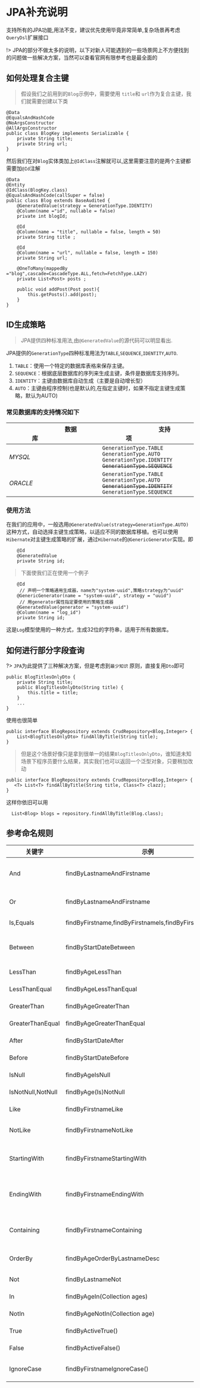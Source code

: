 # JPA补充说明
支持所有的JPA功能,用法不变，建议优先使用毕竟非常简单,复杂场景再考虑`QueryDsl`扩展接口

!> JPA的部分不做太多的说明，以下对新人可能遇到的一些场景网上不方便找到的问题做一些解决方案，当然可以查看官网有限参考也是最全面的

## 如何处理复合主键
> 假设我们之前用到的`Blog`示例中，需要使用 `title`和 `url`作为复合主键，我们就需要创建以下类

```
@Data
@EqualsAndHashCode
@NoArgsConstructor
@AllArgsConstructor
public class BlogKey implements Serializable {
    private String title;
    private String url;
}
```

然后我们在对`Blog`实体类加上`@IdClass`注解就可以,这里需要注意的是两个主键都需要加`@Id`注解

```
@Data
@Entity
@IdClass(BlogKey.class)
@EqualsAndHashCode(callSuper = false)
public class Blog extends BaseAudited {
    @GeneratedValue(strategy = GenerationType.IDENTITY)
    @Column(name ="id", nullable = false)
    private int blogId;

    @Id
    @Column(name = "title", nullable = false, length = 50)
    private String title ;

    @Id
    @Column(name = "url", nullable = false, length = 150)
    private String url;

    @OneToMany(mappedBy ="blog",cascade=CascadeType.ALL,fetch=FetchType.LAZY)
    private List<Post> posts ;

    public void addPost(Post post){
        this.getPosts().add(post);
    }
}
```
## ID生成策略

> JPA提供四种标准用法,由`@GeneratedValue`的源代码可以明显看出.

JPA提供的`GenerationType`四种标准用法为`TABLE`,`SEQUENCE`,`IDENTITY`,`AUTO`.

1. `TABLE`：使用一个特定的数据库表格来保存主键。
1. `SEQUENCE`：根据底层数据库的序列来生成主键，条件是数据库支持序列。
1. `IDENTITY`：主键由数据库自动生成（主要是自动增长型）
1. `AUTO`：主键由程序控制(也是默认的,在指定主键时，如果不指定主键生成策略，默认为AUTO)

###  常见数据库的支持情况如下
| &emsp;&emsp;&emsp;&emsp;&emsp;&emsp;数据库&emsp;&emsp;&emsp;&emsp;&emsp;&emsp;|&emsp;&emsp;&emsp;&emsp;&emsp;&emsp;支持项&emsp;&emsp;&emsp;&emsp;&emsp;&emsp; |
| ------------   | ------------|
|*MYSQL*| `GenerationType.TABLE`<br> `GenerationType.AUTO`<br> `GenerationType.IDENTITY`<br> ~~`GenerationType.SEQUENCE`~~<br>|
|*ORACLE*|`GenerationType.TABLE`<br> `GenerationType.AUTO`<br>~~`GenerationType.IDENTITY`<br>~~ `GenerationType.SEQUENCE`<br>|

### 使用方法
在我们的应用中，一般选用`@GeneratedValue(strategy=GenerationType.AUTO)`这种方式，自动选择主键生成策略，以适应不同的数据库移植。也可以使用`Hibernate`对主键生成策略的扩展，通过`Hibernate`的`@GenericGenerator`实现。即
```
    @Id
    @GeneratedValue
    private String id;
```

> 下面使我们正在使用一个例子

```
    @Id
     // 声明一个策略通用生成器，name为"system-uuid",策略strategy为"uuid"
    @GenericGenerator(name = "system-uuid", strategy = "uuid")
     // 用generator属性指定要使用的策略生成器
    @GeneratedValue(generator = "system-uuid")
    @Column(name = "log_id")
    private String id;
```
这是`Log`模型使用的一种方式，生成32位的字符串，适用于所有数据库。

## 如何进行部分字段查询
?> `JPA`为此提供了三种解决方案，但是考虑到`最少知识` 原则，直接复用`Dto`即可

```
public BlogTitlesOnlyDto {
    private String title;
    public BlogTitlesOnlyDto(String title) {
        this.title = title;
    }
    ...
}
```
使用也很简单  
```
public interface BlogRepository extends CrudRepository<Blog,Integer> {
    List<BlogTitlesOnlyDto> findAllByTitle(String title); 
}
```
> 但是这个场景好像只是拿到很单一的结果`BlogTitlesOnlyDto`，谁知道未知场景下程序员要什么结果，其实我们也可以返回一个泛型对象，只要稍加改动

```
public interface BlogRepository extends CrudRepository<Blog,Integer> {
   <T> List<T> findAllByTitle(String title, Class<T> clazz); 
}
```
这样你依旧可以用

```
  List<Blog> blogs = repository.findAllByTitle(Blog.class);
```

## 参考命名规则


|    关键字     |   示例    |   JPQL片段    |
|------------|-----------------------|----------------------------|
|And   |findByLastnameAndFirstname|… where x.lastname = ?1 and x.firstname = ?2|
|Or  |findByLastnameAndFirstname   | … where x.lastname = ?1 or x.firstname = ?2 |
|Is,Equals|findByFirstname,findByFirstnameIs,findByFirstnameEquals   | … where x.firstname = ?1 |
|Between  |findByStartDateBetween   | … where x.startDate between ?1 and ?2 |
|LessThan  |findByAgeLessThan   | … where x.age < ?1 |
|LessThanEqual  |findByAgeLessThanEqual   |… where x.age <= ?1|
|GreaterThan  |findByAgeGreaterThan   | … where x.age > ?1 |
|GreaterThanEqual  |findByAgeGreaterThanEqual   |… where x.age >= ?1|
|After  |findByStartDateAfter   | … where x.age >= ?1 |
|Before  |findByStartDateBefore   |… where x.startDate < ?1 |
|IsNull  |findByAgeIsNull   | … where x.age is null |
|IsNotNull,NotNull  |findByAge(Is)NotNull   | … where x.age not null|
|Like  |findByFirstnameLike   | … where x.firstname like ?1 |
|NotLike |findByFirstnameNotLike   | … where x.firstname not like ?1 |
|StartingWith|findByFirstnameStartingWith | … where x.firstname like ?1 (parameter bound with appended %)|
|EndingWith  |findByFirstnameEndingWith   | … where x.firstname like ?1 (parameter bound with prepended %) |
|Containing  |findByFirstnameContaining   |… where x.firstname like ?1 (parameter bound wrapped in %)|
|OrderBy  |findByAgeOrderByLastnameDesc   | … where x.age = ?1 order by x.lastname desc |
|Not  |findByLastnameNot   | … where x.lastname <> ?1 |
|In  |findByAgeIn(Collection<Age> ages)   | … where x.age in ?1|
|NotIn  |findByAgeNotIn(Collection<Age> age)   | … where x.age not in ?1 |
|True  |findByActiveTrue()   | … where x.active = true |
|False  |findByActiveFalse()   |… where x.active = false |
|IgnoreCase  |findByFirstnameIgnoreCase()   |… where UPPER(x.firstame) = UPPER(?1)|